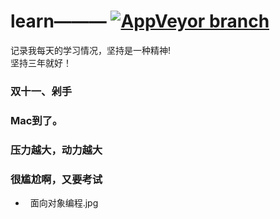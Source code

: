 # learn——— [![AppVeyor branch](https://img.shields.io/badge/%E6%9D%A8-%E6%96%B9%E6%B6%9B-green.svg?style=flat-square)](https://weibo.com/237800789)  

记录我每天的学习情况，坚持是一种精神!   
坚持三年就好！

### 双十一、剁手
### Mac到了。
### 压力越大，动力越大
### 很尴尬啊，又要考试


+   面向对象编程.jpg
